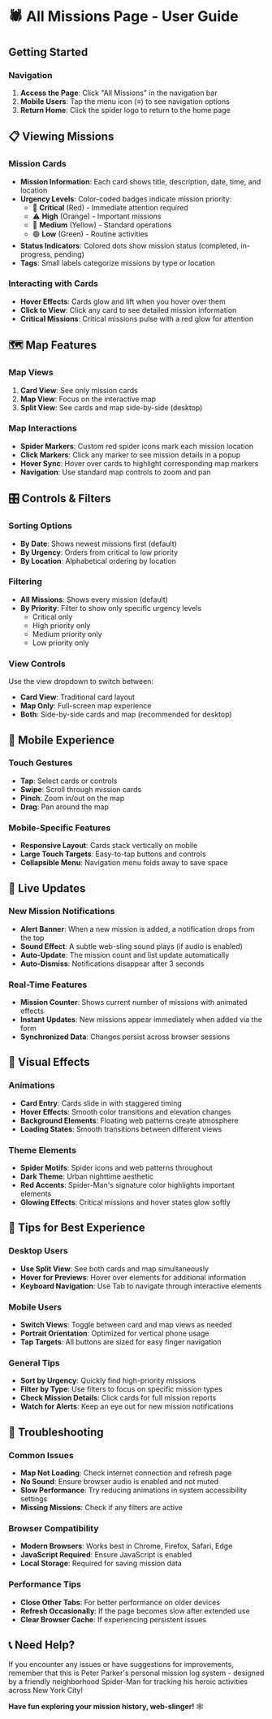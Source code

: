 # 🕷️ All Missions Page - User Guide

## Getting Started

### Navigation
1. **Access the Page**: Click "All Missions" in the navigation bar
2. **Mobile Users**: Tap the menu icon (≡) to see navigation options
3. **Return Home**: Click the spider logo to return to the home page

## 📋 Viewing Missions

### Mission Cards
- **Mission Information**: Each card shows title, description, date, time, and location
- **Urgency Levels**: Color-coded badges indicate mission priority:
  - 🚨 **Critical** (Red) - Immediate attention required
  - ⚠️ **High** (Orange) - Important missions
  - 📍 **Medium** (Yellow) - Standard operations  
  - 🟢 **Low** (Green) - Routine activities
- **Status Indicators**: Colored dots show mission status (completed, in-progress, pending)
- **Tags**: Small labels categorize missions by type or location

### Interacting with Cards
- **Hover Effects**: Cards glow and lift when you hover over them
- **Click to View**: Click any card to see detailed mission information
- **Critical Missions**: Critical missions pulse with a red glow for attention

## 🗺️ Map Features

### Map Views
1. **Card View**: See only mission cards
2. **Map View**: Focus on the interactive map
3. **Split View**: See cards and map side-by-side (desktop)

### Map Interactions
- **Spider Markers**: Custom red spider icons mark each mission location
- **Click Markers**: Click any marker to see mission details in a popup
- **Hover Sync**: Hover over cards to highlight corresponding map markers
- **Navigation**: Use standard map controls to zoom and pan

## 🎛️ Controls & Filters

### Sorting Options
- **By Date**: Shows newest missions first (default)
- **By Urgency**: Orders from critical to low priority
- **By Location**: Alphabetical ordering by location

### Filtering
- **All Missions**: Shows every mission (default)
- **By Priority**: Filter to show only specific urgency levels
  - Critical only
  - High priority only
  - Medium priority only
  - Low priority only

### View Controls
Use the view dropdown to switch between:
- **Card View**: Traditional card layout
- **Map Only**: Full-screen map experience
- **Both**: Side-by-side cards and map (recommended for desktop)

## 📱 Mobile Experience

### Touch Gestures
- **Tap**: Select cards or controls
- **Swipe**: Scroll through mission cards
- **Pinch**: Zoom in/out on the map
- **Drag**: Pan around the map

### Mobile-Specific Features
- **Responsive Layout**: Cards stack vertically on mobile
- **Large Touch Targets**: Easy-to-tap buttons and controls
- **Collapsible Menu**: Navigation menu folds away to save space

## 🔔 Live Updates

### New Mission Notifications
- **Alert Banner**: When a new mission is added, a notification drops from the top
- **Sound Effect**: A subtle web-sling sound plays (if audio is enabled)
- **Auto-Update**: The mission count and list update automatically
- **Auto-Dismiss**: Notifications disappear after 3 seconds

### Real-Time Features
- **Mission Counter**: Shows current number of missions with animated effects
- **Instant Updates**: New missions appear immediately when added via the form
- **Synchronized Data**: Changes persist across browser sessions

## 🎨 Visual Effects

### Animations
- **Card Entry**: Cards slide in with staggered timing
- **Hover Effects**: Smooth color transitions and elevation changes
- **Background Elements**: Floating web patterns create atmosphere
- **Loading States**: Smooth transitions between different views

### Theme Elements
- **Spider Motifs**: Spider icons and web patterns throughout
- **Dark Theme**: Urban nighttime aesthetic
- **Red Accents**: Spider-Man's signature color highlights important elements
- **Glowing Effects**: Critical missions and hover states glow softly

## 🎯 Tips for Best Experience

### Desktop Users
- **Use Split View**: See both cards and map simultaneously
- **Hover for Previews**: Hover over elements for additional information
- **Keyboard Navigation**: Use Tab to navigate through interactive elements

### Mobile Users
- **Switch Views**: Toggle between card and map views as needed
- **Portrait Orientation**: Optimized for vertical phone usage
- **Tap Targets**: All buttons are sized for easy finger navigation

### General Tips
- **Sort by Urgency**: Quickly find high-priority missions
- **Filter by Type**: Use filters to focus on specific mission types
- **Check Mission Details**: Click cards for full mission reports
- **Watch for Alerts**: Keep an eye out for new mission notifications

## 🔧 Troubleshooting

### Common Issues
- **Map Not Loading**: Check internet connection and refresh page
- **No Sound**: Ensure browser audio is enabled and not muted
- **Slow Performance**: Try reducing animations in system accessibility settings
- **Missing Missions**: Check if any filters are active

### Browser Compatibility
- **Modern Browsers**: Works best in Chrome, Firefox, Safari, Edge
- **JavaScript Required**: Ensure JavaScript is enabled
- **Local Storage**: Required for saving mission data

### Performance Tips
- **Close Other Tabs**: For better performance on older devices
- **Refresh Occasionally**: If the page becomes slow after extended use
- **Clear Browser Cache**: If experiencing persistent issues

## 📞 Need Help?

If you encounter any issues or have suggestions for improvements, remember that this is Peter Parker's personal mission log system - designed by a friendly neighborhood Spider-Man for tracking his heroic activities across New York City!

**Have fun exploring your mission history, web-slinger!** 🕸️